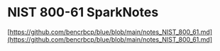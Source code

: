 # NIST 800-61 SparkNotes

[https://github.com/bencrbcp/blue/blob/main/notes_NIST_800_61.md](https://github.com/bencrbcp/blue/blob/main/notes_NIST_800_61.md]
